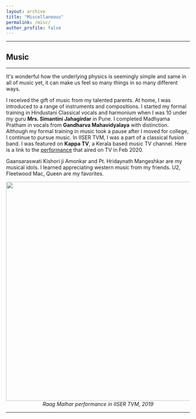 ```yaml
---
layout: archive
title: "Miscellaneous"
permalink: /misc/
author_profile: false
---
```


------

## Music
------
It's wonderful how the underlying physics is seemingly simple and same in all of music yet, it can make us feel so many things in so many different ways.

I received the gift of music from my talented parents. At home, I was introduced to a range of instruments and compositions. I started my formal training in Hindustani Classical vocals and harmonium when I was 10 under my guru **Mrs. Simantini Jahagirdar** in Pune. I completed Madhyama Pratham in vocals from **Gandharva Mahavidyalaya** with distinction. Although my formal training in music took a pause after I moved for college, I continue to pursue music. In IISER TVM, I was a part of a classical fusion band. I was featured on **Kappa TV**, a Kerala based music TV channel. Here is a link to the [performance](http://www.youtube.com/watch?v=i9a6tmVkYZo) that aired [](https://www.google.com) on TV in Feb 2020.


Gaansaraswati Kishori ji Amonkar and Pt. Hridaynath Mangeshkar are my musical idols. I learned appreciating western music from my friends. U2, Fleetwood Mac, Queen are my favorites.
    

<p align="center">
 <img src="https://PatilSwarali.github.io/images/ishya.jpg" width="600"/>
    <br>
    <em>Raag Malhar performance in IISER TVM, 2019</em>
</p>

------


